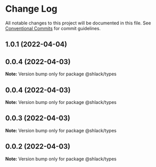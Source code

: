 # Change Log

All notable changes to this project will be documented in this file.
See [Conventional Commits](https://conventionalcommits.org) for commit guidelines.

## 1.0.1 (2022-04-04)



## 0.0.4 (2022-04-03)

**Note:** Version bump only for package @shlack/types





## 0.0.4 (2022-04-03)

**Note:** Version bump only for package @shlack/types





## 0.0.3 (2022-04-03)

**Note:** Version bump only for package @shlack/types





## 0.0.2 (2022-04-03)

**Note:** Version bump only for package @shlack/types

